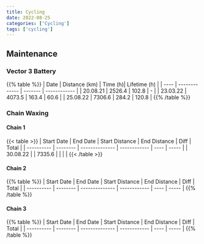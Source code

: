 ```yaml
---
title: Cycling
date: 2022-08-25
categories: ['Cycling']
tags: ['cycling']
---
```


## Maintenance

### Vector 3 Battery
{{% table %}}
| Date | Distance (km) | Time (h)| Lifetime (h) |
| ---- | ------------- | ------- | ------------ |
| 20.08.21 | 2526.4 | 102.8 | - |
| 23.03.22 | 4073.5 | 163.4 | 60.6 |
| 25.08.22 | 7306.6 | 284.2 | 120.8 |
{{% /table %}}

### Chain Waxing
#### Chain 1
{{< table >}}
| Start Date | End Date | Start Distance | End Distance | Diff | Total |
| ---------- | -------- | -------------- | ------------ | ---- | ----- |
| 30.08.22   |          | 7335.6         |              |      |       |
{{< /table >}}

#### Chain 2
{{% table %}}
| Start Date | End Date | Start Distance | End Distance | Diff | Total |
| ---------- | -------- | -------------- | ------------ | ---- | ----- |
{{% /table %}}

#### Chain 3
{{% table %}}
| Start Date | End Date | Start Distance | End Distance | Diff | Total |
| ---------- | -------- | -------------- | ------------ | ---- | ----- |
{{% /table %}}
